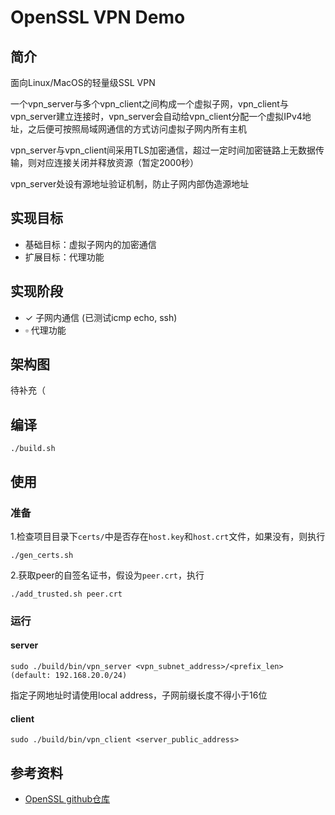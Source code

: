 # OpenSSL VPN Demo

## 简介

面向Linux/MacOS的轻量级SSL VPN

一个vpn_server与多个vpn_client之间构成一个虚拟子网，vpn_client与vpn_server建立连接时，vpn_server会自动给vpn_client分配一个虚拟IPv4地址，之后便可按照局域网通信的方式访问虚拟子网内所有主机

vpn_server与vpn_client间采用TLS加密通信，超过一定时间加密链路上无数据传输，则对应连接关闭并释放资源（暂定2000秒）

vpn_server处设有源地址验证机制，防止子网内部伪造源地址

## 实现目标

- 基础目标：虚拟子网内的加密通信
- 扩展目标：代理功能

## 实现阶段

- $\checkmark$ 子网内通信 (已测试icmp echo, ssh)
- $\square$ 代理功能

## 架构图

待补充（

## 编译

```
./build.sh
```

## 使用

### 准备

1.检查项目目录下```certs/```中是否存在```host.key```和```host.crt```文件，如果没有，则执行

```
./gen_certs.sh
```

2.获取peer的自签名证书，假设为```peer.crt```，执行

```
./add_trusted.sh peer.crt
```

### 运行

#### server

```
sudo ./build/bin/vpn_server <vpn_subnet_address>/<prefix_len>  (default: 192.168.20.0/24)
```

指定子网地址时请使用local address，子网前缀长度不得小于16位

#### client

```
sudo ./build/bin/vpn_client <server_public_address>
```

## 参考资料

- [OpenSSL github仓库](https://github.com/openssl/openssl)
